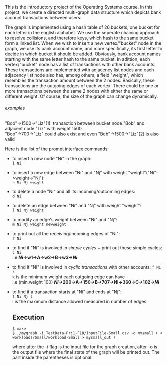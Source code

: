 
This is the introductory project of the Operating Systems course. In this project, we create a directed multi-graph data 
structure which depicts bank account transactions between users.

The graph is implemented using a hash table of 26 buckets, one bucket for each letter in the english alphabet. We use the 
seperate chaining approach to resolve collisions, and therefore keys, which hash to the same bucket form a linked list. When 
we wish to insert a new vertex/"bucket" node in the graph, we use its bank account name, and more specifically, its first
letter to decide in which bucket it should be added. Obviously, bank account names starting with the same letter hash to the 
same bucket. In adittion, each vertex/"bucket" node has a list of transactions with other bank accounts. These transactions 
are implemented with adjacency list nodes and each adjacency list node also has, among others, a field "weight", which 
resembles the transaction amount between the 2 nodes. Basically, these transactions are the outgoing edges of each vertex. 
There could be one or more transactions between the same 2 nodes with either the same or different weight. Of course, the
size of the graph can change dynamically.  

###### examples
"Bob"->1500->"Liz"(1): transaction between bucket node "Bob" and adjacent node "Liz" with weight 1500  
"Bob"->700->"Liz" could also exist and even
"Bob"->1500->"Liz"(2) is also valid  

Here is the list of the prompt interface commands:

- to insert a new node "Ni" in the graph:  
  `i Ni`

- to insert a new edge between "Ni" and "Nj" with weight "weight"("Ni"->weight->"Nj"):  
  `n Ni Nj weight`

- to delete a node "Ni" and all its incoming/outcoming edges:  
  `d Ni`

- to delete an edge between "Ni" and "Nj" with weight "weight":  
  `l Ni Nj weight`

- to modify an edge's weight between "Ni" and "Nj":  
  `m Ni Nj weight newweight`

- to print out all the receiving/incoming edges of "Ni":  
  `r Ni`

- to find if "Ni" is involved in *simple cycles* + print out these simple cycles:  
  `c Ni`  
   i.e   **_Ni_->w1->A->w2->B->w3->_Ni_**

- to find if "Ni" is involved in *cyclic transactions* with other accounts: 
  `f Ni k`  
  k is the minimum weight each outgoing edge can have  
  i.e   (min.weight 100)  **_Ni_->200->A->150->B->707->Ni->360->C->102->_Ni_**
  
- to find if a transaction starts at "Ni" and ends at "Nj":  
  `t Ni Nj l`  
  l is the maximum distance allowed measured in number of edges
  
  ## Execution  
  ```
  $ make
  $ ./mygraph -i TestData-Prj1-F18/InputFile-Small.csv -o mysmall ( < workloads/Small/workload-Small > mysmall_out )  

  ```
  where after the -i flag is the input file for the graph creation, after -o is the output file where the final 
  state of the graph will be printed out. The part inside the parentheses is optional. 
